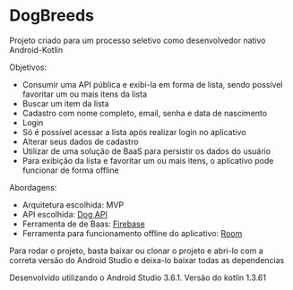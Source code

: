 # DogBreeds

Projeto criado para um processo seletivo como desenvolvedor nativo Android-Kotlin

Objetivos:
- Consumir uma API pública e exibi-la em forma de lista, sendo possível favoritar um ou mais itens da lista
- Buscar um item da lista
- Cadastro com nome completo, email, senha e data de nascimento
- Login
- Só é possível acessar a lista após realizar login no aplicativo
- Alterar seus dados de cadastro
- Utilizar de uma solução de BaaS para persistir os dados do usuário
- Para exibição da lista e favoritar um ou mais itens, o aplicativo pode funcionar de forma offline

Abordagens:
- Arquitetura escolhida: MVP
- API escolhida: [Dog API](https://dog.ceo/dog-api/documentation/)
- Ferramenta de de Baas: [Firebase](https://firebase.google.com/)
- Ferramenta para funcionamento offline do aplicativo: [Room](https://developer.android.com/topic/libraries/architecture/room?gclid=CjwKCAjwwYP2BRBGEiwAkoBpAgHKrosPVMcowc642f68K58-08POkVk_WdD6-ZzLaUeV2KgOEWuvEBoCKfkQAvD_BwE&gclsrc=aw.ds)

Para rodar o projeto, basta baixar ou clonar o projeto e abri-lo com a correta versão do Android Studio e deixa-lo baixar todas as dependencias

Desenvolvido utilizando o Android Studio 3.6.1. Versão do kotlin 1.3.61
